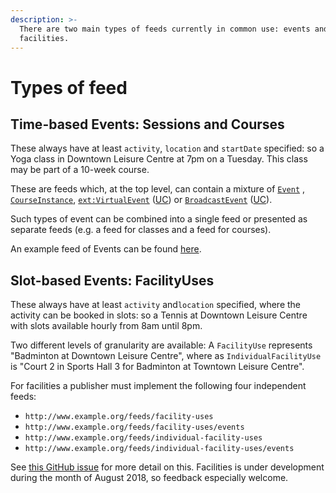 ```yaml
---
description: >-
  There are two main types of feeds currently in common use: events and
  facilities.
---
```


# Types of feed

## Time-based Events: Sessions and Courses

These always have at least `activity`, `location` and `startDate` specified: so a Yoga class in Downtown Leisure Centre at 7pm on a Tuesday. This class may be part of a 10-week course.

These are feeds which, at the top level, can contain a mixture of [`Event`](https://developer.openactive.io/models/event) , [`CourseInstance`](https://schema.org/CourseInstance), [`ext:VirtualEvent`](https://github.com/openactive/modelling-opportunity-data/issues/71) \([UC](https://github.com/openactive/modelling-opportunity-data/issues/71)\) or [`BroadcastEvent`](https://schema.org/BroadcastEvent) \([UC](https://github.com/openactive/modelling-opportunity-data/issues/71)\).

Such types of event can be combined into a single feed or presented as separate feeds \(e.g. a feed for classes and a feed for courses\). 

An example feed of Events can be found [here](http://validator.openactive.io/?url=https%3A%2F%2Fwww.openactive.io%2Fdata-models%2Fversions%2F2.x%2Fexamples%2Fevent_example_1.json&version=2.0).

## Slot-based Events: FacilityUses

These always have at least `activity` and`location` specified, where the activity can be booked in slots: so a Tennis at Downtown Leisure Centre with slots available hourly from 8am until 8pm. 

Two different levels of granularity are available: A `FacilityUse` represents "Badminton at Downtown Leisure Centre", where as `IndividualFacilityUse` is "Court 2 in Sports Hall 3 for Badminton at Towntown Leisure Centre".

For facilities a publisher must implement the following four independent feeds:

* `http://www.example.org/feeds/facility-uses`
* `http://www.example.org/feeds/facility-uses/events`
* `http://www.example.org/feeds/individual-facility-uses`
* `http://www.example.org/feeds/individual-facility-uses/events`

See [this GitHub issue](https://github.com/openactive/activation/issues/160) for more detail on this. Facilities is under development during the month of August 2018, so feedback especially welcome.

